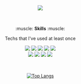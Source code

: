 

<!--
**hiek2001/hiek2001** is a ✨ _special_ ✨ repository because its `README.md` (this file) appears on your GitHub profile.

Here are some ideas to get you started:

- 🔭 I’m currently working on ...
- 🌱 I’m currently learning ...
- 👯 I’m looking to collaborate on ...
- 🤔 I’m looking for help with ...
- 💬 Ask me about ...
- 📫 How to reach me: ...
- 😄 Pronouns: ...
- ⚡ Fun fact: ...
-->
<div align="center">
<img src="https://capsule-render.vercel.app/api?type=waving&color=auto&height=200&section=header&text=hyeran kim%20&fontSize=80" />
</div><br><br>


<p align="center">:muscle:  <strong>Skills</strong> :muscle:</p>
<p align="center">Techs that I've used at least once</p>
<div align="center">
<img src="https://img.shields.io/badge/Java-4D00ED?style=flat-square&logo=Java&logoColor=white"/></a>
<img src="https://img.shields.io/badge/SpringFramework-success?style=flat-square&logo=Spring&logoColor=white"/></a>
<img src="https://img.shields.io/badge/SpringBoot-green?style=flat-square&logo=Spring&logoColor=white"/></a>
<img src="https://img.shields.io/badge/Oracle-ED006D?style=flat-square&logo=Oracle&logoColor=white"/></a>
<img src="https://img.shields.io/badge/Db2-DB9700?style=flat-square&logo=Db2&logoColor=white"/></a><br>
<img src="https://img.shields.io/badge/JavaScript-24A6BD?style=flat-square&logo=JavaScript&logoColor=white"/></a>
<img src="https://img.shields.io/badge/JQuery-3766AB?style=flat-square&logo=JQuery&logoColor=white"/></a>
<img src="https://img.shields.io/badge/HTML5-9cf?style=flat-square&logo=JavaScript&logoColor=white"/></a>
<img src="https://img.shields.io/badge/CSS-3766AB?style=flat-square&logo=JQuery&logoColor=white"/></a>
<br><br><br>


[![Top Langs](https://github-readme-stats.vercel.app/api/top-langs/?username=hiek2001&layout=compact)](https://github.com/anuraghazra/github-readme-stats)

</div>


